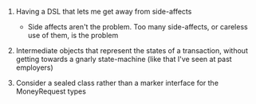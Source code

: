 1. Having a DSL that lets me get away from side-affects
    * Side affects aren't the problem. Too many side-affects, or careless use of them, is the problem

2. Intermediate objects that represent the states of a transaction, without getting towards a gnarly
  state-machine (like that I've seen at past employers)

3. Consider a sealed class rather than a marker interface for the MoneyRequest types